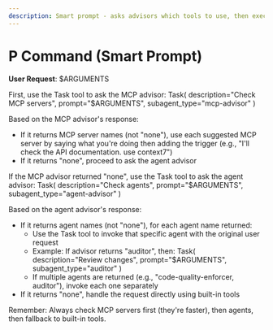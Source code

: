 ```yaml
---
description: Smart prompt - asks advisors which tools to use, then executes with MCP servers or agents
---
```


# P Command (Smart Prompt)

**User Request**: $ARGUMENTS

First, use the Task tool to ask the MCP advisor:
Task(
    description="Check MCP servers",
    prompt="$ARGUMENTS",
    subagent_type="mcp-advisor"
)

Based on the MCP advisor's response:
- If it returns MCP server names (not "none"), use each suggested MCP server by saying what you're doing then adding the trigger (e.g., "I'll check the API documentation. use context7")
- If it returns "none", proceed to ask the agent advisor

If the MCP advisor returned "none", use the Task tool to ask the agent advisor:
Task(
    description="Check agents",
    prompt="$ARGUMENTS",
    subagent_type="agent-advisor"
)

Based on the agent advisor's response:
- If it returns agent names (not "none"), for each agent name returned:
  - Use the Task tool to invoke that specific agent with the original user request
  - Example: If advisor returns "auditor", then:
    Task(
        description="Review changes", 
        prompt="$ARGUMENTS",
        subagent_type="auditor"
    )
  - If multiple agents are returned (e.g., "code-quality-enforcer, auditor"), invoke each one separately
- If it returns "none", handle the request directly using built-in tools

Remember: Always check MCP servers first (they're faster), then agents, then fallback to built-in tools.